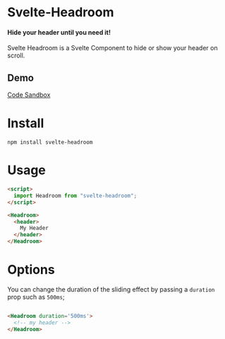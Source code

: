 # Svelte-Headroom

#### Hide your header until you need it!

Svelte  Headroom is a Svelte Component to hide or show your header on scroll.

## Demo

[Code Sandbox](https://codesandbox.io/embed/svelte-headroom-demo-cf7lv)

# Install

`npm install svelte-headroom`

# Usage

```html
<script>
  import Headroom from "svelte-headroom";
</script>

<Headroom>
  <header>
    My Header
  </header>
</Headroom>

```

# Options

You can change the duration of the sliding effect by passing a `duration` prop such as `500ms`;

```html

<Headroom duration='500ms'>
  <!-- my header -->
</Headroom>


```
